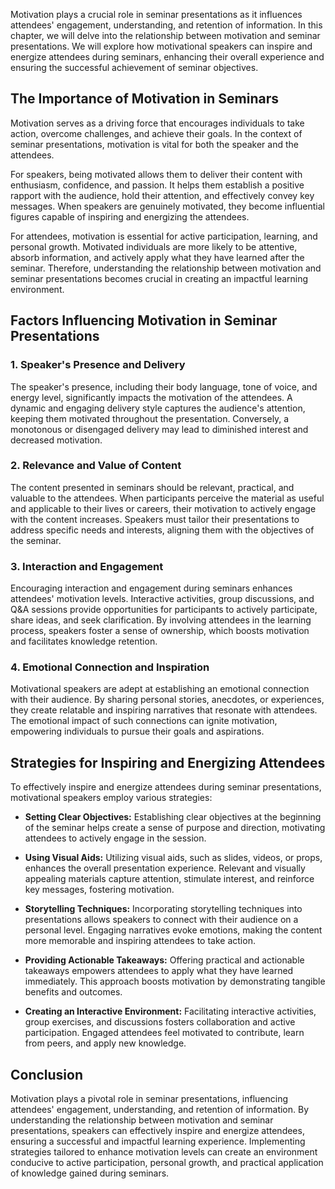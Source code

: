 
Motivation plays a crucial role in seminar presentations as it influences attendees' engagement, understanding, and retention of information. In this chapter, we will delve into the relationship between motivation and seminar presentations. We will explore how motivational speakers can inspire and energize attendees during seminars, enhancing their overall experience and ensuring the successful achievement of seminar objectives.

The Importance of Motivation in Seminars
----------------------------------------

Motivation serves as a driving force that encourages individuals to take action, overcome challenges, and achieve their goals. In the context of seminar presentations, motivation is vital for both the speaker and the attendees.

For speakers, being motivated allows them to deliver their content with enthusiasm, confidence, and passion. It helps them establish a positive rapport with the audience, hold their attention, and effectively convey key messages. When speakers are genuinely motivated, they become influential figures capable of inspiring and energizing the attendees.

For attendees, motivation is essential for active participation, learning, and personal growth. Motivated individuals are more likely to be attentive, absorb information, and actively apply what they have learned after the seminar. Therefore, understanding the relationship between motivation and seminar presentations becomes crucial in creating an impactful learning environment.

Factors Influencing Motivation in Seminar Presentations
-------------------------------------------------------

### 1. Speaker's Presence and Delivery

The speaker's presence, including their body language, tone of voice, and energy level, significantly impacts the motivation of the attendees. A dynamic and engaging delivery style captures the audience's attention, keeping them motivated throughout the presentation. Conversely, a monotonous or disengaged delivery may lead to diminished interest and decreased motivation.

### 2. Relevance and Value of Content

The content presented in seminars should be relevant, practical, and valuable to the attendees. When participants perceive the material as useful and applicable to their lives or careers, their motivation to actively engage with the content increases. Speakers must tailor their presentations to address specific needs and interests, aligning them with the objectives of the seminar.

### 3. Interaction and Engagement

Encouraging interaction and engagement during seminars enhances attendees' motivation levels. Interactive activities, group discussions, and Q\&A sessions provide opportunities for participants to actively participate, share ideas, and seek clarification. By involving attendees in the learning process, speakers foster a sense of ownership, which boosts motivation and facilitates knowledge retention.

### 4. Emotional Connection and Inspiration

Motivational speakers are adept at establishing an emotional connection with their audience. By sharing personal stories, anecdotes, or experiences, they create relatable and inspiring narratives that resonate with attendees. The emotional impact of such connections can ignite motivation, empowering individuals to pursue their goals and aspirations.

Strategies for Inspiring and Energizing Attendees
-------------------------------------------------

To effectively inspire and energize attendees during seminar presentations, motivational speakers employ various strategies:

* **Setting Clear Objectives:** Establishing clear objectives at the beginning of the seminar helps create a sense of purpose and direction, motivating attendees to actively engage in the session.

* **Using Visual Aids:** Utilizing visual aids, such as slides, videos, or props, enhances the overall presentation experience. Relevant and visually appealing materials capture attention, stimulate interest, and reinforce key messages, fostering motivation.

* **Storytelling Techniques:** Incorporating storytelling techniques into presentations allows speakers to connect with their audience on a personal level. Engaging narratives evoke emotions, making the content more memorable and inspiring attendees to take action.

* **Providing Actionable Takeaways:** Offering practical and actionable takeaways empowers attendees to apply what they have learned immediately. This approach boosts motivation by demonstrating tangible benefits and outcomes.

* **Creating an Interactive Environment:** Facilitating interactive activities, group exercises, and discussions fosters collaboration and active participation. Engaged attendees feel motivated to contribute, learn from peers, and apply new knowledge.

Conclusion
----------

Motivation plays a pivotal role in seminar presentations, influencing attendees' engagement, understanding, and retention of information. By understanding the relationship between motivation and seminar presentations, speakers can effectively inspire and energize attendees, ensuring a successful and impactful learning experience. Implementing strategies tailored to enhance motivation levels can create an environment conducive to active participation, personal growth, and practical application of knowledge gained during seminars.
